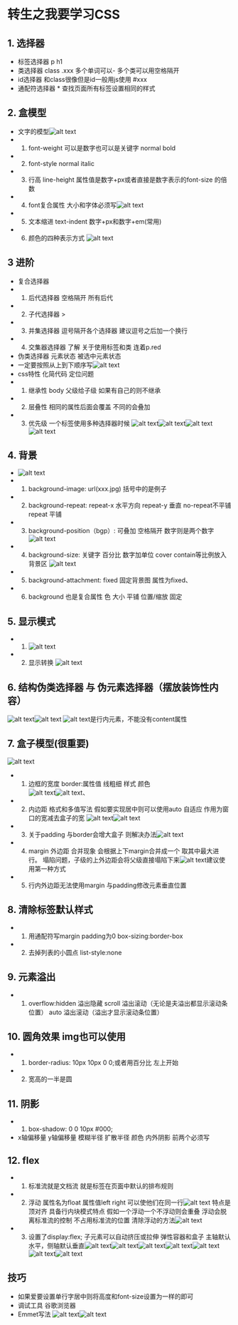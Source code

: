 # 转生之我要学习CSS

## 1. 选择器
* 标签选择器 p h1
* 类选择器 class .xxx 多个单词可以- 多个类可以用空格隔开
* id选择器 和class很像但是id一般用js使用 #xxx
* 通配符选择器 * 查找页面所有标签设置相同的样式

## 2. 盒模型
* 文字的模型![alt text](image-11.png)
* 1. font-weight 可以是数字也可以是关键字 normal bold
* 2. font-style normal italic
* 3. 行高 line-height 属性值是数字+px或者直接是数字表示的font-size 的倍数
* 4. font复合属性 大小和字体必须写![alt text](image-12.png)
* 5. 文本缩进 text-indent 数字+px和数字+em(常用)
* 6. 颜色的四种表示方式 ![alt text](image-13.png)

## 3 进阶
* 复合选择器
* 1. 后代选择器 空格隔开 所有后代
* 2. 子代选择器 > 
* 3. 并集选择器 逗号隔开各个选择器 建议逗号之后加一个换行
* 4. 交集器选择器 了解 关于使用标签和类 连着p.red
* 伪类选择器 元素状态 被选中元素状态
* 一定要按照从上到下顺序写![alt text](image-14.png)
* css特性 化简代码  定位问题
* 1. 继承性 body 父级给子级 如果有自己的则不继承
* 2. 层叠性 相同的属性后面会覆盖 不同的会叠加
* 3. 优先级 一个标签使用多种选择器时候 ![alt text](image-15.png)![alt text](image-16.png)![alt text](image-17.png)![alt text](image-20.png)

## 4. 背景
* ![alt text](image-21.png)
* 1. background-image: url(xxx.jpg) 括号中的是例子
* 2. background-repeat: repeat-x 水平方向 repeat-y 垂直 no-repeat不平铺 repeat 平铺
* 3. background-position（bgp）: 可叠加 空格隔开 数字则是两个数字![alt text](image-22.png)
* 4. background-size: 关键字 百分比 数字加单位 cover contain等比例放入背景区 ![alt text](image-23.png)
* 5. background-attachment: fixed 固定背景图 属性为fixed、
* 6. background 也是复合属性 色 大小 平铺 位置/缩放 固定

## 5. 显示模式
* 1. ![alt text](image-24.png) 
* 2. 显示转换 ![alt text](image-25.png)

## 6. 结构伪类选择器 与 伪元素选择器（摆放装饰性内容）
![alt text](image-26.png)![alt text](image-27.png)
![alt text](image-28.png)是行内元素，不能没有content属性

## 7. 盒子模型(很重要)
![alt text](image-29.png)
* 1. 边框的宽度 border:属性值 线粗细 样式 颜色 <br>  ![alt text](image-30.png)![alt text](image-31.png)、
* 2. 内边距 格式和多值写法 假如要实现居中则可以使用auto 自适应 作用为窗口的宽减去盒子的宽 ![alt text](image-32.png)![alt text](image-33.png) 
* 3. 关于padding 与border会增大盒子 则解决办法![alt text](image-34.png)
* 4. margin 外边距 合并现象 会根据上下margin合并成一个 取其中最大进行。  塌陷问题，子级的上外边距会将父级直接塌陷下来![alt text](image-35.png)建议使用第一种方式
* 5. 行内外边距无法使用margin 与padding修改元素垂直位置

## 8. 清除标签默认样式
* 1. 用通配符写margin padding为0 box-sizing:border-box
* 2. 去掉列表的小圆点 list-style:none

## 9. 元素溢出
* 1. overflow:hidden 溢出隐藏 scroll 溢出滚动（无论是夫溢出都显示滚动条位置） auto 溢出滚动（溢出才显示滚动条位置）

## 10. 圆角效果 img也可以使用
* 1. border-radius: 10px 10px 0 0;或者用百分比 左上开始
* 2. 宽高的一半是圆

## 11. 阴影
* 1. box-shadow: 0 0 10px #000;
* x轴偏移量 y轴偏移量 模糊半径 扩散半径 颜色 内外阴影 前两个必须写

## 12. flex
* 1. 标准流就是文档流 就是标签在页面中默认的排布规则
* 2. 浮动 属性名为float 属性值left right  可以使他们在同一行![alt text](image-36.png) 特点是 顶对齐 具备行内块模式特点 假如一个浮动一个不浮动则会重叠 浮动会脱离标准流的控制 不占用标准流的位置 清除浮动的方法![alt text](image-36.png)
* 3. 设置了display:flex; 子元素可以自动挤压或拉伸 弹性容器和盒子 主轴默认水平，侧轴默认垂直![alt text](image-37.png)![alt text](image-38.png)![alt text](image-39.png)![alt text](image-40.png)![alt text](image-41.png)![alt text](image-42.png)![alt text](image-43.png)


## 技巧
* 如果爱要设置单行字居中则将高度和font-size设置为一样的即可
* 调试工具 谷歌浏览器
* Emmet写法 ![alt text](image-18.png)![alt text](image-19.png)

